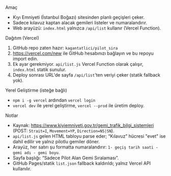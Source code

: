 Amaç
- Kıyı Emniyeti (İstanbul Boğazı) sitesinden planlı geçişleri çeker.
- Sadece kılavuz kaptan alacak gemileri listeler ve numaralandırır.
- Web arayüzü: `index.html` yalnızca `/api/list` kullanır (Vercel Function).

Dağıtım (Vercel)
1) GitHub repo zaten hazır: `kagantatlici/pilot_sira`
2) https://vercel.com/new ile GitHub hesabınızı bağlayın ve bu repoyu import edin.
3) Ek ayar gerekmiyor. `api/list.js` Vercel Function olarak çalışır, `index.html` statik sunulur.
4) Deploy sonrası URL'de sayfa `/api/list`'ten veriyi çeker (statik fallback yok).

Yerel Geliştirme (isteğe bağlı)
- `npm i -g vercel` ardından `vercel login`
- `vercel dev` ile yerel geliştirme, `vercel --prod` ile üretim deploy.

Notlar
- Kaynak: https://www.kiyiemniyeti.gov.tr/gemi_trafik_bilgi_sistemleri (POST: `Strait=I`, `Movement=YP`, `Direction=NS|SN`).
- `api/list.js` gelen HTML tabloyu parse eder; “Kılavuz” hücresi "evet" ise dahil edilir ve yalnız pilotlu gemiler döner.
- Arayüz, her satırı şu formatta numaralandırır: `1- geçiş tarih saati - gemi adı - gemi boyu`.
- Sayfa başlığı: “Sadece Pilot Alan Gemi Sıralaması”.
- GitHub Pages/statik `list.json` fallback kaldırıldı; yalnız Vercel API kullanılır.
